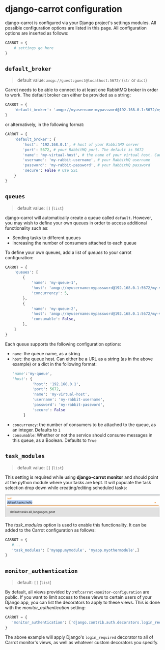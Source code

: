 # django-carrot configuration

django-carrot is configured via your Django project's settings modules. All possible configuration options are listed in
this page. All configuration options are inserted as follows:



```python
CARROT = {
    # settings go here
}
```


## ``default_broker``

> default value: `amqp://guest:guest@localhost:5672/` (`str` or `dict`)

Carrot needs to be able to connect to at least one RabbitMQ broker in order to work. The default broker can either be
provided as a string:

```python
CARROT = {
    'default_broker': 'amqp://myusername:mypassword@192.168.0.1:5672/my-virtual-host'
}
```

or alternatively, in the following format:

```python
CARROT = {
    'default_broker': {
        'host': '192.168.0.1', # host of your RabbitMQ server
        'port': 5672, # your RabbitMQ port. The default is 5672
        'name': 'my-virtual-host', # the name of your virtual host. Can be omitted if you do not use VHOSTs
        'username': 'my-rabbit-username', # your RabbitMQ username
        'password': 'my-rabbit-password', # your RabbitMQ password
        'secure': False # Use SSL
    }
}
```

## `queues`

> default value: `[]` (`list`)

django-carrot will automatically create a queue called `default`. However, you may wish to define your own queues in
order to access additional functionality such as:

- Sending tasks to different queues
- Increasing the number of consumers attached to each queue

To define your own queues, add a list of *queues* to your carrot configuration:


```python
CARROT = {
    'queues': [
        {
            'name': 'my-queue-1',
            'host': 'amqp://myusername:mypassword@192.168.0.1:5672/my-virtual-host',
            'concurrency': 5,
        },
        {
            'name': 'my-queue-2',
            'host': 'amqp://myusername:mypassword@192.168.0.1:5672/my-virtual-host-2',
            'consumable': False,
        },
    ]
}
```

Each queue supports the following configuration options:

- `name`: the queue name, as a string
- `host`: the queue host. Can either be a URL as a string (as in the above example) or a dict in the following format: 
   ```python
   'name':'my-queue',
   'host': {
            'host': '192.168.0.1',
            'port': 5672,
            'name': 'my-virtual-host',
            'username': 'my-rabbit-username',
            'password': 'my-rabbit-password',
            'secure': False
        }
   ```
- `concurrency`: the number of consumers to be attached to the queue, as an integer. Defaults to `1`
- `consumable`: Whether or not the service should consume messages in this queue, as a Boolean. Defaults to `True`

## `task_modules`

> default value: `[]` (`list`)

This setting is required while using **django-carrot monitor** and should point at the python module where your tasks
are kept. It will populate the task selection drop down while creating/editing scheduled tasks:

![with task modules](images/1.0/with-task-modules.png "with task modules")

The *task_modules* option is used to enable this functionality. It can be added to the Carrot configuration as follows:

```python
CARROT = {
   #...
   'task_modules': ['myapp.mymodule', 'myapp.myothermodule',]
}
```


## `monitor_authentication`

> default: `[]` (`list`)

By default, all views provided by :ref:`carrot-monitor-configuration` are public. If you want to limit access to these
views to certain users of your Django app, you can list the decorators to apply to these views. This is done with the
*monitor_authentication* setting:


```python
CARROT = {
   'monitor_authentication': ['django.contrib.auth.decorators.login_required', 'myapp.mymodule.mydecorator']
}
```

The above example will apply Django's `login_required` decorator to all of Carrot monitor's views, as well as
whatever custom decorators you specify.



